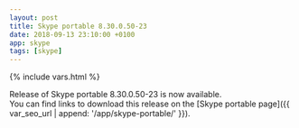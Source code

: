 ```yaml
---
layout: post
title: Skype portable 8.30.0.50-23
date: 2018-09-13 23:10:00 +0100
app: skype
tags: [skype]
---
```

{% include vars.html %}

Release of Skype portable 8.30.0.50-23 is now available.<br />
You can find links to download this release on the [Skype portable page]({{ var_seo_url | append: '/app/skype-portable/' }}).